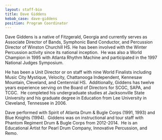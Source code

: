 ```yaml
---
layout: staff-bio
title: Dave Giddens
kebab_case: dave-giddens
position: Program Coordinator
---
```

Dave Giddens is a native of Fitzgerald, Georgia and currently serves as Associate Director of Bands, Symphonic Band Conductor, and Percussion Director of Winston Churchill HS. He has been involved with the Winter Percussion activity since its national inception. &nbsp;He was also a World Champion in 1995 with Atlanta Rhythm Machine and participated in the 1997 National Judges Symposium.

He has been a Unit Director or on staff with nine World Finalists including Music City Mystique, Velocity, Chattanooga Independent, Kennesaw Mountain, Cleveland, and Centennial HS.&nbsp; Additionally, Giddens has twelve years experience serving on the Board of Directors for SCGC, SAPA, and TCGC. &nbsp;He completed his undergraduate studies at Jacksonville State University and his graduate degree in Education from Lee University in Cleveland, Tennessee in 2006.

Dave performed with Spirit of Atlanta Drum & Bugle Corps (1991, 1993) and Blue Knights (1994). &nbsp;Giddens was on instructional and tour staff with Phantom Regiment Drum & Bugle Corps from 2012-2014. &nbsp;He is an Educational Artist for Pearl Drum Company, Innovative Percussion, and Remo.
